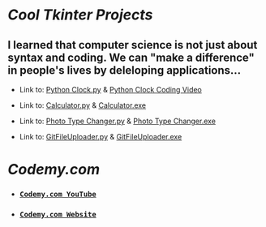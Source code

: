 # *Cool Tkinter Projects*

## I learned that computer science is not just about syntax and coding. We can "make a difference" in people's lives by deleloping applications...

* Link to: [Python Clock.py](https://github.com/Keshav-Abhishek-Hyper-Shroud/Cool_Tkinter_Projects/blob/master/PythonClock.py) & [Python Clock Coding Video](https://youtu.be/j-ZG7eh8JLw)

* Link to: [Calculator.py](https://github.com/Keshav-Abhishek-Hyper-Shroud/Cool_Tkinter_Projects/blob/master/Calculator/Python%20Calculator.py) & [Calculator.exe](https://drive.google.com/file/d/180k4q43OOeMZLclWBD9qUb_rf9LHDGR6/view?usp=sharing)

* Link to: [Photo Type Changer.py](https://github.com/Keshav-Abhishek-Hyper-Shroud/Cool_Tkinter_Projects/blob/master/Photo%20Type%20Changer.py) & [Photo Type Changer.exe](https://drive.google.com/file/d/1sa0hpIMbWGrNbuxem_TZ-HekbQFvdx4Q/view?usp=sharing)

* Link to: [GitFileUploader.py](https://github.com/Keshav-Abhishek-Hyper-Shroud/Cool_Tkinter_Projects/blob/master/GitFileUploader.py) & [GitFileUploader.exe](https://drive.google.com/file/d/1GOuhYikHmWrT_0hkQlu7qoCft-kc1o90/view?usp=sharing)

#
# *Codemy.com*

* ### [`Codemy.com YouTube`](https://www.youtube.com/channel/UCFB0dxMudkws1q8w5NJEAmw)
* ### [`Codemy.com Website`](https://codemy.com/)
